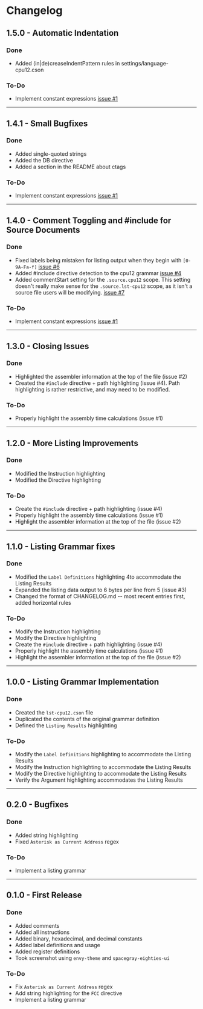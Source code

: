 # Changelog #

## 1.5.0 - Automatic Indentation ##
### Done ###
+   Added (in|de)creaseIndentPattern rules in settings/language-cpu12.cson

### To-Do ###
+	Implement constant expressions
	[issue #1](https://github.com/zpolygon95/language-cpu12/issues/1)

---

## 1.4.1 - Small Bugfixes ##

### Done ###
+	Added single-quoted strings
+	Added the DB directive
+	Added a section in the README about ctags

### To-Do ###
+	Implement constant expressions
	[issue #1](https://github.com/zpolygon95/language-cpu12/issues/1)

---

## 1.4.0 - Comment Toggling and #include for Source Documents ##

### Done ###
+	Fixed labels being mistaken for listing output when they begin with
	`[0-9A-Fa-f]`
	[issue #6](https://github.com/zpolygon95/language-cpu12/issues/6)
+	Added #include directive detection to the cpu12 grammar
	[issue #4](https://github.com/zpolygon95/language-cpu12/issues/4)
+	Added commentStart setting for the `.source.cpu12` scope. This setting
	doesn't really make sense for the `.source.lst-cpu12` scope, as it isn't a
	source file users will be modifying.
	[issue #7](https://github.com/zpolygon95/language-cpu12/issues/7)

### To-Do ###
+	Implement constant expressions
	[issue #1](https://github.com/zpolygon95/language-cpu12/issues/1)

---

## 1.3.0 - Closing Issues ##

### Done ###
+	Highlighted the assembler information at the top of the file (issue #2)
+	Created the `#include` directive + path highlighting (issue #4). Path
	highlighting is rather restrictive, and may need to be modified.


### To-Do ###
+	Properly highlight the assembly time calculations (issue #1)

---

## 1.2.0 - More Listing Improvements ##

### Done ###
+	Modified the Instruction highlighting
+	Modified the Directive highlighting

### To-Do ###
+	Create the `#include` directive + path highlighting (issue #4)
+	Properly highlight the assembly time calculations (issue #1)
+	Highlight the assembler information at the top of the file (issue #2)

---

## 1.1.0 - Listing Grammar fixes ##

### Done ###
+	Modified the `Label Definitions` highlighting 4to accommodate the Listing
	Results
+	Expanded the listing data output to 6 bytes per line from 5 (issue #3)
+	Changed the format of CHANGELOG.md -- most recent entries first, added
	horizontal rules

### To-Do ###
+	Modify the Instruction highlighting
+	Modify the Directive highlighting
+	Create the `#include` directive + path highlighting (issue #4)
+	Properly highlight the assembly time calculations (issue #1)
+	Highlight the assembler information at the top of the file (issue #2)

---

## 1.0.0 - Listing Grammar Implementation ##

### Done ###
+	Created the `lst-cpu12.cson` file
+	Duplicated the contents of the original grammar definition
+	Defined the `Listing Results` highlighting

### To-Do ###
+	Modify the `Label Definitions` highlighting to accommodate the Listing
	Results
+	Modify the Instruction highlighting to accommodate the Listing Results
+	Modify the Directive highlighting to accommodate the Listing Results
+	Verify the Argument highlighting accommodates the Listing Results

---

## 0.2.0 - Bugfixes ##

### Done ###
+	Added string highlighting
+	Fixed `Asterisk as Current Address` regex

### To-Do ###
*	Implement a listing grammar

---

## 0.1.0 - First Release ##

### Done ###
+	Added comments
+	Added all instructions
+	Added binary, hexadecimal, and decimal constants
+	Added label definitions and usage
+	Added register definitions
+	Took screenshot using `envy-theme` and `spacegray-eighties-ui`

### To-Do ###
*	Fix `Asterisk as Current Address` regex
*	Add string highlighting for the `FCC` directive
*	Implement a listing grammar
